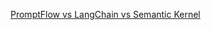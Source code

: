[PromptFlow vs LangChain vs Semantic Kernel](https://techcommunity.microsoft.com/t5/educator-developer-blog/llm-based-development-tools-promptflow-vs-langchain-vs-semantic/ba-p/4149252)

